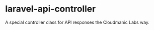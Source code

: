 laravel-api-controller
======================

A special controller class for API responses the Cloudmanic Labs way.
